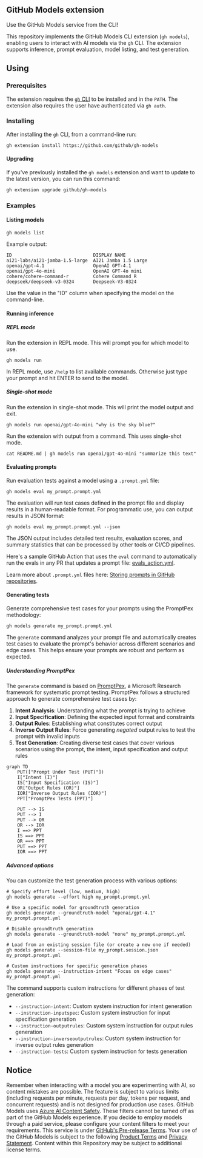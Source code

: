 ## GitHub Models extension

Use the GitHub Models service from the CLI!

This repository implements the GitHub Models CLI extension (`gh models`), enabling users to interact with AI models via the `gh` CLI. The extension supports inference, prompt evaluation, model listing, and test generation.

## Using

### Prerequisites

The extension requires the [`gh` CLI](https://cli.github.com/) to be installed and in the `PATH`. The extension also requires the user have authenticated via `gh auth`.

### Installing

After installing the `gh` CLI, from a command-line run:
```shell
gh extension install https://github.com/github/gh-models
```

#### Upgrading

If you've previously installed the `gh models` extension and want to update to the latest version, you can run this command:

```sh
gh extension upgrade github/gh-models
```

### Examples

#### Listing models

```shell
gh models list
```

Example output:
```shell
ID                              DISPLAY NAME
ai21-labs/ai21-jamba-1.5-large  AI21 Jamba 1.5 Large
openai/gpt-4.1                  OpenAI GPT-4.1
openai/gpt-4o-mini              OpenAI GPT-4o mini
cohere/cohere-command-r         Cohere Command R
deepseek/deepseek-v3-0324       Deepseek-V3-0324
```

Use the value in the "ID" column when specifying the model on the command-line.

#### Running inference

##### REPL mode

Run the extension in REPL mode. This will prompt you for which model to use.
```shell
gh models run
```

In REPL mode, use `/help` to list available commands. Otherwise just type your prompt and hit ENTER to send to the model.

##### Single-shot mode

Run the extension in single-shot mode. This will print the model output and exit.
```shell
gh models run openai/gpt-4o-mini "why is the sky blue?"
```

Run the extension with output from a command. This uses single-shot mode.
```shell
cat README.md | gh models run openai/gpt-4o-mini "summarize this text"
```

#### Evaluating prompts

Run evaluation tests against a model using a `.prompt.yml` file:
```shell
gh models eval my_prompt.prompt.yml
```

The evaluation will run test cases defined in the prompt file and display results in a human-readable format. For programmatic use, you can output results in JSON format:
```shell
gh models eval my_prompt.prompt.yml --json
```

The JSON output includes detailed test results, evaluation scores, and summary statistics that can be processed by other tools or CI/CD pipelines.

Here's a sample GitHub Action that uses the `eval` command to automatically run the evals in any PR that updates a prompt file: [evals_action.yml](/examples/evals_action.yml).

Learn more about `.prompt.yml` files here: [Storing prompts in GitHub repositories](https://docs.github.com/github-models/use-github-models/storing-prompts-in-github-repositories).

#### Generating tests

Generate comprehensive test cases for your prompts using the PromptPex methodology:
```shell
gh models generate my_prompt.prompt.yml
```

The `generate` command analyzes your prompt file and automatically creates test cases to evaluate the prompt's behavior across different scenarios and edge cases. This helps ensure your prompts are robust and perform as expected.

##### Understanding PromptPex

The `generate` command is based on [PromptPex](https://github.com/microsoft/promptpex), a Microsoft Research framework for systematic prompt testing. PromptPex follows a structured approach to generate comprehensive test cases by:

1. **Intent Analysis**: Understanding what the prompt is trying to achieve
2. **Input Specification**: Defining the expected input format and constraints
3. **Output Rules**: Establishing what constitutes correct output
4. **Inverse Output Rules**: Force generating _negated_ output rules to test the prompt with invalid inputs
5. **Test Generation**: Creating diverse test cases that cover various scenarios using the prompt, the intent, input specification and output rules

```mermaid
graph TD
    PUT(["Prompt Under Test (PUT)"])
    I["Intent (I)"]
    IS["Input Specification (IS)"]
    OR["Output Rules (OR)"]
    IOR["Inverse Output Rules (IOR)"]
    PPT["PromptPex Tests (PPT)"]

    PUT --> IS
    PUT --> I
    PUT --> OR
    OR --> IOR
    I ==> PPT
    IS ==> PPT
    OR ==> PPT
    PUT ==> PPT
    IOR ==> PPT
```

##### Advanced options

You can customize the test generation process with various options:

```shell
# Specify effort level (low, medium, high)
gh models generate --effort high my_prompt.prompt.yml

# Use a specific model for groundtruth generation
gh models generate --groundtruth-model "openai/gpt-4.1" my_prompt.prompt.yml

# Disable groundtruth generation
gh models generate --groundtruth-model "none" my_prompt.prompt.yml

# Load from an existing session file (or create a new one if needed)
gh models generate --session-file my_prompt.session.json my_prompt.prompt.yml

# Custom instructions for specific generation phases
gh models generate --instruction-intent "Focus on edge cases" my_prompt.prompt.yml
```

The command supports custom instructions for different phases of test generation:
- `--instruction-intent`: Custom system instruction for intent generation
- `--instruction-inputspec`: Custom system instruction for input specification generation  
- `--instruction-outputrules`: Custom system instruction for output rules generation
- `--instruction-inverseoutputrules`: Custom system instruction for inverse output rules generation
- `--instruction-tests`: Custom system instruction for tests generation


## Notice

Remember when interacting with a model you are experimenting with AI, so content mistakes are possible. The feature is
subject to various limits (including requests per minute, requests per day, tokens per request, and concurrent requests)
and is not designed for production use cases. GitHub Models uses
[Azure AI Content Safety](https://azure.microsoft.com/products/ai-services/ai-content-safety). These filters
cannot be turned off as part of the GitHub Models experience. If you decide to employ models through a paid service,
please configure your content filters to meet your requirements. This service is under
[GitHub's Pre-release Terms](https://docs.github.com/site-policy/github-terms/github-pre-release-license-terms). Your
use of the GitHub Models is subject to the following
[Product Terms](https://www.microsoft.com/licensing/terms/productoffering/MicrosoftAzure/allprograms) and
[Privacy Statement](https://www.microsoft.com/licensing/terms/product/PrivacyandSecurityTerms/MCA). Content within this
Repository may be subject to additional license terms.
